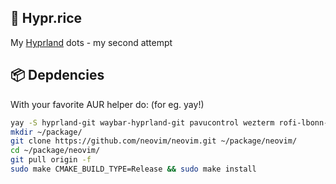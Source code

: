 ## 🍚 Hypr.rice

My [Hyprland](https://wiki.hyprland.org) dots - my second attempt

## 📦 Depdencies

With your favorite AUR helper do: (for eg. yay!)

```bash
yay -S hyprland-git waybar-hyprland-git pavucontrol wezterm rofi-lbonn-wayland-git ttf-fira-code hyprshot dunst fish hyprpaper
mkdir ~/package/
git clone https://github.com/neovim/neovim.git ~/package/neovim/
cd ~/package/neovim/
git pull origin -f
sudo make CMAKE_BUILD_TYPE=Release && sudo make install
```
